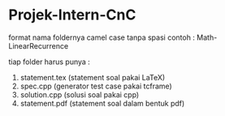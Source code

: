 # Projek-Intern-CnC
format nama foldernya camel case tanpa spasi contoh : Math-LinearRecurrence

tiap folder harus punya :
1. statement.tex (statement soal pakai LaTeX)
2. spec.cpp (generator test case pakai tcframe)
3. solution.cpp (solusi soal pakai cpp)
4. statement.pdf (statement soal dalam bentuk pdf)
